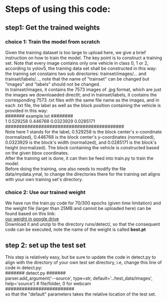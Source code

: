 # Steps of using this code:
## step1: Get the trained weights
### choice 1: Train the model from scratch
Given the training dataset is too large to upload here, we give a brief instruction on how to train the model. The key point is to construct a training set.
Note that every image contains only one vehicle in class 0, 1 or 2, according to yolov5, the training data set shall be constructed in this way:
the training set constains two sub directories: trainset/images/... and trainset/labels/..., note that the name of "trainset" can be changed but "images" and "labels" should not be changed.  
In trainset/images, it contains the 7573 images of .jpg format, which are just the images we downloaeded directlt; and in trainset/labels, it contains the corresponding 7573 .txt files with the same file name as the images, and in each .txt file, the label as well as the block position containing the vehicle is provided in this way:  
####### example.txt ########  
1 0.529258 0.446768 0.0323929 0.0285171   
###########################################  
Note here 1 stands for the label, 0.529258 is the block center's x-coordinate (normalized), 0.446768 is the block center's y-coordinates (normalized), 0.0323929 is the block's width (normalized), and 0.0285171 is the block's height (normalized). The block containing the vehicle is constructed based on the given bbox coordinates.   
After the training set is done, it can then be feed into train.py to train the model.  
Before doing the training, one also needs to modify the file data/mydata.ymal, to change the directories there for the training set aligns with your own training set's directory.


### choice 2: Use our trained weight
We have run the train.py code for 70/300 epochs (given time limitation) and the weight file (larger than 25MB and cannot be uploaded here) can be found based on this link:  
[our weight in google drive](https://drive.google.com/drive/folders/1sO_2jmsFzSGNHhf5USEjXP7da1DUI7xm)  
Download it and unzip to the directory runs/detect/, so that the consequent code can be executed, note the name of the weight is called **best.pt**


## step 2: set up the test set  
This step is relatively easy, but be sure to update the code in detect.py to align with the directory of your own test set directory, i.e, change this line of code in detect.py:     
####### detect.py #######  
parser.add_argument('--source', type=str, default='../test_data/images', help='source')  # file/folder, 0 for webcam    
#########################  
so that the "default" parameters takes the relative location of the test set.





